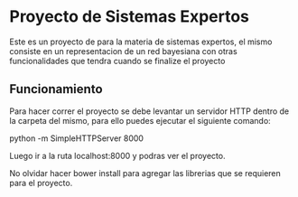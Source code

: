 # Proyecto de Sistemas Expertos

Este es un proyecto de para la materia de sistemas expertos, el mismo
consiste en un representacion de un red bayesiana con otras funcionalidades
que tendra cuando se finalize el proyecto 

## Funcionamiento

Para hacer correr el proyecto se debe levantar un servidor HTTP dentro
de la carpeta del mismo, para ello puedes ejecutar el siguiente comando:

python -m SimpleHTTPServer 8000

Luego ir a la ruta localhost:8000 y podras ver el proyecto.

No olvidar hacer bower install para agregar las librerias que
se requieren para el proyecto. 
